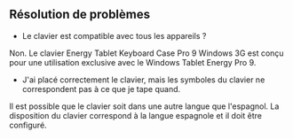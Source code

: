 ## Résolution de problèmes

* Le clavier est compatible avec tous les appareils ? 

Non. Le clavier Energy Tablet Keyboard Case Pro 9 Windows 3G est conçu pour une utilisation exclusive avec le Windows Tablet Energy Pro 9. 

* J'ai placé correctement le clavier, mais les symboles du clavier ne correspondent pas à ce que je tape quand. 

Il est possible que le clavier soit dans une autre langue que l'espagnol. La disposition du clavier correspond à la langue espagnole et il doit être configuré.

